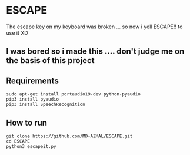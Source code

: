 # ESCAPE
The escape key on my keyboard was broken ... so now i yell ESCAPE!! to use it XD

## I was bored so i made this .... don't judge me on the basis of this project

## Requirements
```shell
sudo apt-get install portaudio19-dev python-pyaudio
pip3 install pyaudio
pip3 install SpeechRecognition
```

## How to run
```shell
git clone https://github.com/MD-AZMAL/ESCAPE.git
cd ESCAPE
python3 escapeit.py
```
